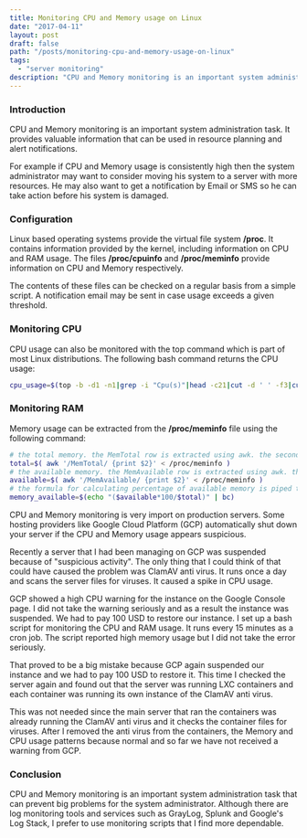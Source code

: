 ```yaml
---
title: Monitoring CPU and Memory usage on Linux
date: "2017-04-11"
layout: post
draft: false
path: "/posts/monitoring-cpu-and-memory-usage-on-linux"
tags:
  - "server monitoring"
description: "CPU and Memory monitoring is an important system administration task. It provides valuable information that can be used in resource planning and alert notifications."
---
```


### Introduction
CPU and Memory monitoring is an important system administration task. It provides valuable information that can be used in resource planning and alert notifications.

For example if CPU and Memory usage is consistently high then the system administrator may want to consider moving his system to a server with more resources. He may also want to get a notification by Email or SMS so he can take action before his system is damaged.

### Configuration
Linux based operating systems provide the virtual file system **/proc**. It contains information provided by the kernel, including information on CPU and RAM usage. The files **/proc/cpuinfo** and **/proc/meminfo** provide information on CPU and Memory respectively.

The contents of these files can be checked on a regular basis from a simple script. A notification email may be sent in case usage exceeds a given threshold.

### Monitoring CPU
CPU usage can also be monitored with the top command which is part of most Linux distributions. The following bash command returns the CPU usage:

```bash
cpu_usage=$(top -b -d1 -n1|grep -i "Cpu(s)"|head -c21|cut -d ' ' -f3|cut -d '%' -f1);
```

### Monitoring RAM
Memory usage can be extracted from the **/proc/meminfo** file using the following command:

```bash
# the total memory. the MemTotal row is extracted using awk. the second column of this row is then extracted and saved to total variable
total=$( awk '/MemTotal/ {print $2}' < /proc/meminfo )
# the available memory. the MemAvailable row is extracted using awk. the second column of this row is then extracted and saved to available variable
available=$( awk '/MemAvailable/ {print $2}' < /proc/meminfo )
# the formula for calculating percentage of available memory is piped to bc command. the output of bc command is saved to memory_available variable
memory_available=$(echo "($available*100/$total)" | bc)
```

CPU and Memory monitoring is very import on production servers. Some hosting providers like Google Cloud Platform (GCP) automatically shut down your server if the CPU and Memory usage appears suspicious.

Recently a server that I had been managing on GCP was suspended because of "suspicious activity". The only thing that I could think of that could have caused the problem was ClamAV anti virus. It runs once a day and scans the server files for viruses. It caused a spike in CPU usage.

GCP showed a high CPU warning for the instance on the Google Console page. I did not take the warning seriously and as a result the instance was suspended. We had to pay 100 USD to restore our instance. I set up a bash script for monitoring the CPU and RAM usage. It runs every 15 minutes as a cron job. The script reported high memory usage but I did not take the error seriously.

That proved to be a big mistake because GCP again suspended our instance and we had to pay 100 USD to restore it. This time I checked the server again and found out that the server was running LXC containers and each container was running its own instance of the ClamAV anti virus.

This was not needed since the main server that ran the containers was already running the ClamAV anti virus and it checks the container files for viruses. After I removed the anti virus from the containers, the Memory and CPU usage patterns because normal and so far we have not received a warning from GCP.

### Conclusion
CPU and Memory monitoring is an important system administration task that can prevent big problems for the system administrator. Although there are log monitoring tools and services such as GrayLog, Splunk and Google's Log Stack, I prefer to use monitoring scripts that I find more dependable.
